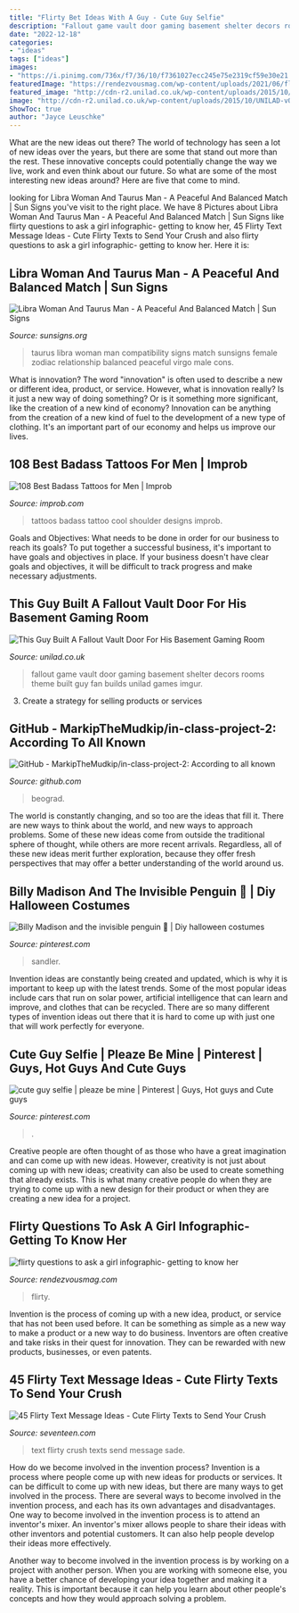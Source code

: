 ```yaml
---
title: "Flirty Bet Ideas With A Guy - Cute Guy Selfie"
description: "Fallout game vault door gaming basement shelter decors rooms theme built guy fan builds unilad games imgur"
date: "2022-12-18"
categories:
- "ideas"
tags: ["ideas"]
images:
- "https://i.pinimg.com/736x/f7/36/10/f7361027ecc245e75e2319cf59e30e21.jpg"
featuredImage: "https://rendezvousmag.com/wp-content/uploads/2021/06/flirty-questions-to-ask-a-girl-infographic-getting-to-know-her-768x1920.jpg"
featured_image: "http://cdn-r2.unilad.co.uk/wp-content/uploads/2015/10/UNILAD-vQ5tQQQ3.jpg"
image: "http://cdn-r2.unilad.co.uk/wp-content/uploads/2015/10/UNILAD-vQ5tQQQ3.jpg"
ShowToc: true
author: "Jayce Leuschke"
---
```



What are the new ideas out there?
The world of technology has seen a lot of new ideas over the years, but there are some that stand out more than the rest. These innovative concepts could potentially change the way we live, work and even think about our future. So what are some of the most interesting new ideas around? Here are five that come to mind.

	

		
looking for Libra Woman And Taurus Man - A Peaceful And Balanced Match | Sun Signs you've visit to the right place. We have 8 Pictures about Libra Woman And Taurus Man - A Peaceful And Balanced Match | Sun Signs like flirty questions to ask a girl infographic- getting to know her, 45 Flirty Text Message Ideas - Cute Flirty Texts to Send Your Crush and also flirty questions to ask a girl infographic- getting to know her. Here it is:
		
    
## Libra Woman And Taurus Man - A Peaceful And Balanced Match | Sun Signs

<img loading=lazy src="http://www.sunsigns.org/wp-content/uploads/2014/02/libra-woman-taurus-man1.jpg" onerror="this.onerror=null;this.src='https://tse2.mm.bing.net/th?id=OIP.kONWKK2D40hr-NTsbTOHFAHaF-&amp;pid=15.1';" alt="Libra Woman And Taurus Man - A Peaceful And Balanced Match | Sun Signs">

_Source: sunsigns.org_

>taurus libra woman man compatibility signs match sunsigns female zodiac relationship balanced peaceful virgo male cons. 

	

What is innovation?
The word "innovation" is often used to describe a new or different idea, product, or service. However, what is innovation really? Is it just a new way of doing something? Or is it something more significant, like the creation of a new kind of economy?
Innovation can be anything from the creation of a new kind of fuel to the development of a new type of clothing. It's an important part of our economy and helps us improve our lives.

    
## 108 Best Badass Tattoos For Men | Improb

<img loading=lazy src="https://cdn.improb.com/wp-content/uploads/2017/09/cool-tattoo-designs-shoulder.jpg" onerror="this.onerror=null;this.src='https://tse2.mm.bing.net/th?id=OIP.quL_GUM3E5ApBQ0S9fSDuAHaLH&amp;pid=15.1';" alt="108 Best Badass Tattoos for Men | Improb">

_Source: improb.com_

>tattoos badass tattoo cool shoulder designs improb. 

	

Goals and Objectives: What needs to be done in order for our business to reach its goals?
To put together a successful business, it's important to have goals and objectives in place. If your business doesn't have clear goals and objectives, it will be difficult to track progress and make necessary adjustments.

    
## This Guy Built A Fallout Vault Door For His Basement Gaming Room

<img loading=lazy src="http://cdn-r2.unilad.co.uk/wp-content/uploads/2015/10/UNILAD-vQ5tQQQ3.jpg" onerror="this.onerror=null;this.src='https://tse2.mm.bing.net/th?id=OIP.mp91TH-_iV99mQI2aWPsVAHaFj&amp;pid=15.1';" alt="This Guy Built A Fallout Vault Door For His Basement Gaming Room">

_Source: unilad.co.uk_

>fallout game vault door gaming basement shelter decors rooms theme built guy fan builds unilad games imgur. 

	

3. Create a strategy for selling products or services 

    
## GitHub - MarkipTheMudkip/in-class-project-2: According To All Known

<img loading=lazy src="https://opengraph.githubassets.com/505c12cd0f4e5d38b1375a487fc9a10d84b3659f20452284db249ac2a16ad558/MarkipTheMudkip/in-class-project-2" onerror="this.onerror=null;this.src='https://tse2.mm.bing.net/th?id=OIP.Kovxu7QfI1ueBhLB9X8gKwHaDt&amp;pid=15.1';" alt="GitHub - MarkipTheMudkip/in-class-project-2: According to all known">

_Source: github.com_

>beograd. 

	

The world is constantly changing, and so too are the ideas that fill it. There are new ways to think about the world, and new ways to approach problems. Some of these new ideas come from outside the traditional sphere of thought, while others are more recent arrivals. Regardless, all of these new ideas merit further exploration, because they offer fresh perspectives that may offer a better understanding of the world around us.

    
## Billy Madison And The Invisible Penguin 🐧 | Diy Halloween Costumes

<img loading=lazy src="https://i.pinimg.com/736x/f7/36/10/f7361027ecc245e75e2319cf59e30e21.jpg" onerror="this.onerror=null;this.src='https://tse1.mm.bing.net/th?id=OIP.P_tDQqDq9j9FUcT1bN7hgAHaJP&amp;pid=15.1';" alt="Billy Madison and the invisible penguin 🐧 | Diy halloween costumes">

_Source: pinterest.com_

>sandler. 

	

Invention ideas are constantly being created and updated, which is why it is important to keep up with the latest trends. Some of the most popular ideas include cars that run on solar power, artificial intelligence that can learn and improve, and clothes that can be recycled. There are so many different types of invention ideas out there that it is hard to come up with just one that will work perfectly for everyone.

    
## Cute Guy Selfie | Pleaze Be Mine | Pinterest | Guys, Hot Guys And Cute Guys

<img loading=lazy src="https://s-media-cache-ak0.pinimg.com/736x/1f/d6/9e/1fd69e547ab9360a72b8f468d6fe22e0.jpg" onerror="this.onerror=null;this.src='https://tse4.mm.bing.net/th?id=OIP.XoTlL5GCfGX1g-5KvwCE8gHaHa&amp;pid=15.1';" alt="cute guy selfie | pleaze be mine | Pinterest | Guys, Hot guys and Cute guys">

_Source: pinterest.com_

>. 

	

Creative people are often thought of as those who have a great imagination and can come up with new ideas. However, creativity is not just about coming up with new ideas; creativity can also be used to create something that already exists. This is what many creative people do when they are trying to come up with a new design for their product or when they are creating a new idea for a project.

    
## Flirty Questions To Ask A Girl Infographic- Getting To Know Her

<img loading=lazy src="https://rendezvousmag.com/wp-content/uploads/2021/06/flirty-questions-to-ask-a-girl-infographic-getting-to-know-her-768x1920.jpg" onerror="this.onerror=null;this.src='https://tse2.mm.bing.net/th?id=OIP.bRGZ0I1iv8BuMfwRiPJXJwHaSh&amp;pid=15.1';" alt="flirty questions to ask a girl infographic- getting to know her">

_Source: rendezvousmag.com_

>flirty. 

	

Invention is the process of coming up with a new idea, product, or service that has not been used before. It can be something as simple as a new way to make a product or a new way to do business. Inventors are often creative and take risks in their quest for innovation. They can be rewarded with new products, businesses, or even patents.

    
## 45 Flirty Text Message Ideas - Cute Flirty Texts To Send Your Crush

<img loading=lazy src="https://hips.hearstapps.com/hmg-prod.s3.amazonaws.com/images/flirtytexts-019-1535055989.jpg?crop=1xw:1xh;center,top&amp;resize=480:*" onerror="this.onerror=null;this.src='https://tse1.mm.bing.net/th?id=OIP.f4yFVzQ7fQQ-yiO5BWO-hwHaNL&amp;pid=15.1';" alt="45 Flirty Text Message Ideas - Cute Flirty Texts to Send Your Crush">

_Source: seventeen.com_

>text flirty crush texts send message sade. 

	

How do we become involved in the invention process?
Invention is a process where people come up with new ideas for products or services. It can be difficult to come up with new ideas, but there are many ways to get involved in the process. There are several ways to become involved in the invention process, and each has its own advantages and disadvantages.
One way to become involved in the invention process is to attend an inventor's mixer. An inventor's mixer allows people to share their ideas with other inventors and potential customers. It can also help people develop their ideas more effectively.

Another way to become involved in the invention process is by working on a project with another person. When you are working with someone else, you have a better chance of developing your idea together and making it a reality. This is important because it can help you learn about other people's concepts and how they would approach solving a problem.

